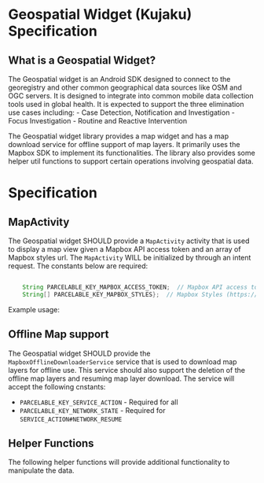 # Geospatial Widget (Kujaku) Specification

## What is a Geospatial Widget?

The Geospatial widget is an Android SDK designed to connect to the georegistry and other common geographical data sources like OSM and OGC servers. It is designed to integrate into common mobile data collection tools used in global health.  It is expected to support the three elimination use cases including:
    - Case Detection, Notification and Investigation
    - Focus Investigation
    - Routine and Reactive Intervention

The Geospatial widget library provides a map widget and has a map download service for offline support of map layers. It primarily uses the Mapbox SDK to implement its functionalities. The library also provides some helper util functions to support certain operations involving geospatial data.

# Specification

## MapActivity

The Geospatial widget SHOULD provide  a `MapActivity` activity that is used to display a map view given a Mapbox API access token and an array of Mapbox styles url. The `MapActivity` WILL be initialized by through an intent request.
The constants below are required:

```java

    String PARCELABLE_KEY_MAPBOX_ACCESS_TOKEN;  // Mapbox API access token
    String[] PARCELABLE_KEY_MAPBOX_STYLES};  // Mapbox Styles (https://www.mapbox.com/mapbox-gl-js/style-spec/)
```

Example usage:


## Offline Map support

The Geospatial widget SHOULD provide the `MapboxOfflineDownloaderService` service that is used to download map layers for offline use. This service should also support the deletion of the offline map layers and resuming map layer download.
The service will accept the following cnstants:

- `PARCELABLE_KEY_SERVICE_ACTION` - Required for all
- `PARCELABLE_KEY_NETWORK_STATE` - Required for `SERVICE_ACTION#NETWORK_RESUME`



## Helper Functions

The following helper functions will provide additional functionality to manipulate the data.

